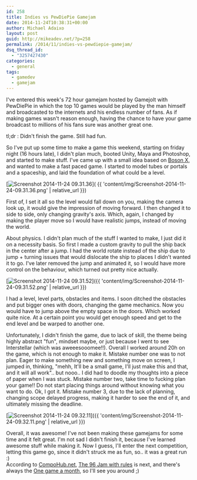 ```yaml
---
id: 258
title: Indies vs PewDiePie Gamejam
date: 2014-11-24T10:38:31+00:00
author: Michael Adaixo
layout: post
guid: http://mikeadev.net/?p=258
permalink: /2014/11/indies-vs-pewdiepie-gamejam/
dsq_thread_id:
  - "3257427430"
categories:
  - general
tags:
  - gamedev
  - gamejam
---
```

I've entered this week's 72 hour gamejam hosted by Gamejolt with PewDiePie in which the top 10 games would be played by the man himself and broadcasted to the internets and his endless number of fans. As if making games wasn't reason enough, having the chance to have your game broadcast to millions of his fans sure was another great one. 

tl;dr : Didn't finish the game. Still had fun.

So I've put up some time to make a game this weekend, starting on friday night (16 hours late), I didn't plan much, booted Unity, Maya and Photoshop, and started to make stuff. I've came up with a small idea based on [Boson X](http://www.boson-x.com/), and wanted to make a fast paced game. I started to model tubes or portals and a spaceship, and laid the foundation of what could be a level. 

[<img class="img-fluid rounded-5 m-1" src="{{ 'content/img/Screenshot-2014-11-24-09.31.36.png' | relative_url }}" alt="Screenshot 2014-11-24 09.31.36" />]( {{ 'content/img/Screenshot-2014-11-24-09.31.36.png' | relative_url }})

First of, I set it all so the level would fall down on you, making the camera look up, it would give the impression of moving forward. I then changed it to side to side, only changing gravity's axis. Which, again, I changed by making the player move so I would have realistic jumps, instead of moving the world.

About physics. I didn't plan much of the stuff I wanted to make, I just did it on a necessity basis. So first I made a custom gravity to pull the ship back in the center after a jump. I had the world rotate instead of the ship due to jump + turning issues that would dislocate the ship to places I didn't wanted it to go. I've later removed the jump and animated it, so I would have more control on the behaviour, which turned out pretty nice actually.

[<img class="img-fluid rounded-5 m-1" src="{{ 'content/img/Screenshot-2014-11-24-09.31.52.png' | relative_url }}" alt="Screenshot 2014-11-24 09.31.52" />]({{ 'content/img/Screenshot-2014-11-24-09.31.52.png' | relative_url }})

I had a level, level parts, obstacles and items. I soon ditched the obstacles and put bigger ones with doors, changing the game mechanics. Now you would have to jump above the empty space in the doors. Which worked quite nice. At a certain point you would get enough speed and get to the end level and be warped to another one.

Unfortunately, I didn't finish the game, due to lack of skill, the theme being highly abstract "fun", mindset maybe, or just because I went to see Interstellar (which was aweeesooomee!!). Overall I worked around 20h on the game, which is not enough to make it. Mistake number one was to not plan. Eager to make something new and something move on screen, I jumped in, thinking, "mehh, It'll be a small game, I'll just make this and that, and it will all work".. but nooo.. I did had to doodle my thoughts into a piece of paper when I was stuck. Mistake number two, take time to fucking plan your game!! Do not start placing things around without knowing what you want to do. Ok, I got it. Mistake number 3, due to the lack of planning, changing scope delayed progress, making it harder to see the end of it, and ultimately missing the deadline.

[<img class="img-fluid rounded-5 m-1" src="{{ 'content/img/Screenshot-2014-11-24-09.32.11.png' | relative_url }}" alt="Screenshot 2014-11-24 09.32.11" />]({{ 'content/img/Screenshot-2014-11-24-09.32.11.png' | relative_url }})

Overall, it was awesome! I've not been making these gamejams for some time and it felt great. I'm not sad I didn't finish it, because I've learned awesome stuff while making it. Now I guess, I'll enter the next competition, letting this game go, since it didn't struck me as fun, so.. it was a great run :)  
According to [CompoHub.net](http://compohub.net/), [The 96 Jam with rules](http://jams.gamejolt.io/The96h-Jam-withrules) is next, and there's always the [One game a month](http://www.onegameamonth.com/), so I'll see you around ;)